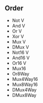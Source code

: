 ## Order
- Not V
- And V
- Or V
- Xor V
- Mux V
- DMux V
- Not16 V
- And16 V
- Or16 V
- Mux16
- Or8Way
- Mux4Way16
- Mux8Way16
- DMux4Way
- DMux8Way